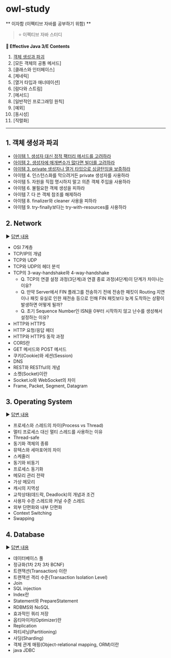# owl-study

** 이자함 (이펙티브 자바를 공부하기 위함) **
> ⭐ 이펙티브 자바 스터디

**:book: Effective Java 3/E Contents**
1. [객체 생성과 파괴](#1.-객체-생성과-파괴)
2. [모든 객체의 공통 메서드]
3. [클래스와 인터페이스]
4. [제네릭]
5. [열거 타입과 애너테이션]
6. [람다와 스트림]
7. [메서드]
8. [일반적인 프로그래밍 원칙]
9. [예외]
10. [동시성]
11. [직렬화]

---

## 1. 객체 생성과 파괴
* [아이템 1. 생성자 대신 정적 팩터리 메서드를 고려하라](/contents/Item_1.md)
* [아이템 2. 생성자에 매개변수가 많다면 빌더를 고려하라](/contents/Item_2.md)
* [아이템 3. private 생성자나 열거 타입으로 싱글턴임을 보증하라](/contents/Item_3.md)
* 아이템 4. 인스턴스화를 막으려거든 private 생성자를 사용하라
* 아이템 5. 자원을 직접 명시하지 말고 의존 객체 주입을 사용하라
* 아이템 6. 불필요한 객체 생성을 피하라
* 아이템 7. 다 쓴 객체 참조를 해제하라
* 아이템 8. finalizer와 cleaner 사용을 피하라
* 아이템 9. try-finally보다는 try-with-resources를 사용하라

## 2. Network
:arrow_forward: [답변 내용](/contents/network.md)
* OSI 7계층
* TCP/IP의 개념
* TCP와 UDP
* TCP와 UDP의 헤더 분석
* TCP의 3-way-handshake와 4-way-handshake
  * Q. TCP의 연결 설정 과정(3단계)과 연결 종료 과정(4단계)이 단계가 차이나는 이유?
  * Q. 만약 Server에서 FIN 플래그를 전송하기 전에 전송한 패킷이 Routing 지연이나 패킷 유실로 인한 재전송 등으로 인해 FIN 패킷보다 늦게 도착하는 상황이 발생하면 어떻게 될까?
  * Q. 초기 Sequence Number인 ISN을 0부터 시작하지 않고 난수를 생성해서 설정하는 이유?
* HTTP와 HTTPS
* HTTP 요청/응답 헤더
* HTTP와 HTTPS 동작 과정
* CORS란
* GET 메서드와 POST 메서드
* 쿠키(Cookie)와 세션(Session)
* DNS
* REST와 RESTful의 개념
* 소켓(Socket)이란
* Socket.io와 WebSocket의 차이
* Frame, Packet, Segment, Datagram
## 3. Operating System
:arrow_forward: [답변 내용](/contents/os.md)
* 프로세스와 스레드의 차이(Process vs Thread)
* 멀티 프로세스 대신 멀티 스레드를 사용하는 이유
* Thread-safe
* 동기화 객체의 종류
* 뮤텍스와 세마포어의 차이
* 스케줄러
* 동기와 비동기
* 프로세스 동기화
* 메모리 관리 전략
* 가상 메모리
* 캐시의 지역성
* 교착상태(데드락, Deadlock)의 개념과 조건
* 사용자 수준 스레드와 커널 수준 스레드
* 외부 단편화와 내부 단편화
* Context Switching
* Swapping

## 4. Database
:arrow_forward: [답변 내용](/contents/db.md)
* 데이터베이스 풀
* 정규화(1차 2차 3차 BCNF)
* 트랜잭션(Transaction) 이란
* 트랜잭션 격리 수준(Transaction Isolation Level)
* Join
* SQL injection
* Index란
* Statement와 PrepareStatement
* RDBMS와 NoSQL
* 효과적인 쿼리 저장
* 옵티마이저(Optimizer)란
* Replication
* 파티셔닝(Partitioning)
* 샤딩(Sharding)
* 객체 관계 매핑(Object-relational mapping, ORM)이란
* java JDBC
